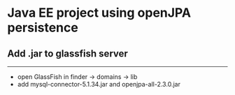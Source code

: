 # Java EE project using openJPA persistence

## Add .jar to glassfish server
---------------

* open GlassFish in finder -> domains -> lib
* add mysql-connector-5.1.34.jar and openjpa-all-2.3.0.jar
